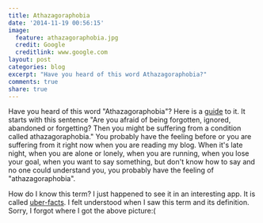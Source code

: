 ```yaml
---
title: Athazagoraphobia
date: '2014-11-19 00:56:15'
image:
  feature: athazagoraphobia.jpg
  credit: Google
  creditlink: www.google.com
layout: post
categories: blog
excerpt: "Have you heard of this word Athazagoraphobia?"
comments: true
share: true
---
```


Have you heard of this word "Athazagoraphobia"? Here is a [guide](http://athazagoraphobia.net) to it. It starts with this sentence "Are you afraid of being forgotten, ignored, abandoned or forgetting? Then you might be suffering from a condition called athazagoraphobia." You probably have the feeling before or you are suffering from it right now when you are reading my blog. When it's late night, when you are alone or lonely, when you are running, when you lose your goal, when you want to say something, but don't know how to say and no one could understand you, you probably have the feeling of "athazagoraphobia". 

How do I know this term? I just happened to see it in an interesting app. It is called [uber-facts](http://uber-facts.com/). I felt understood when I saw this term and its definition. Sorry, I forgot where I got the above picture:(
